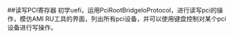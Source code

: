 ##读写PCI寄存器
初学uefi，运用PciRootBridgeIoProtocol，进行读写pci的操作，模仿AMI RU工具的界面，列出所有pci设备，并可以使用键盘控制对某个pci设备进行写操作。